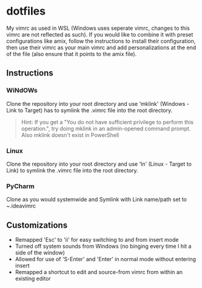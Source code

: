 # dotfiles
My vimrc as used in WSL (Windows uses seperate vimrc, changes to this vimrc are not reflected as such). If you would like to combine it with preset configurations like amix, follow the instructions to install their configuration, then use their vimrc as your main vimrc and add personalizations at the end of the file (also ensure that it points to the amix file).

## Instructions
### WiNdOWs
Clone the repository into your root directory and use 'mklink' (Windows - Link to Target) has to symlink the .vimrc file into the root directory.
> Hint: If you get a "You do not have sufficient privilege to perform this operation.", try doing mklink in an admin-opened command prompt.
> Also mklink doesn't exist in PowerShell

### Linux
Clone the repository into your root directory and use 'ln' (Linux - Target to Link) to symlink the .vimrc file into the root directory.

### PyCharm
Clone as you would systemwide and Symlink with Link name/path set to ~\.ideavimrc

## Customizations
* Remapped 'Esc' to 'ii' for easy switching to and from insert mode
* Turned off system sounds from Windows (no binging every time I hit a side of the window)
* Allowed for use of 'S-Enter' and 'Enter' in normal mode without entering insert
* Remapped a shortcut to edit and source-from vimrc from within an existing editor
